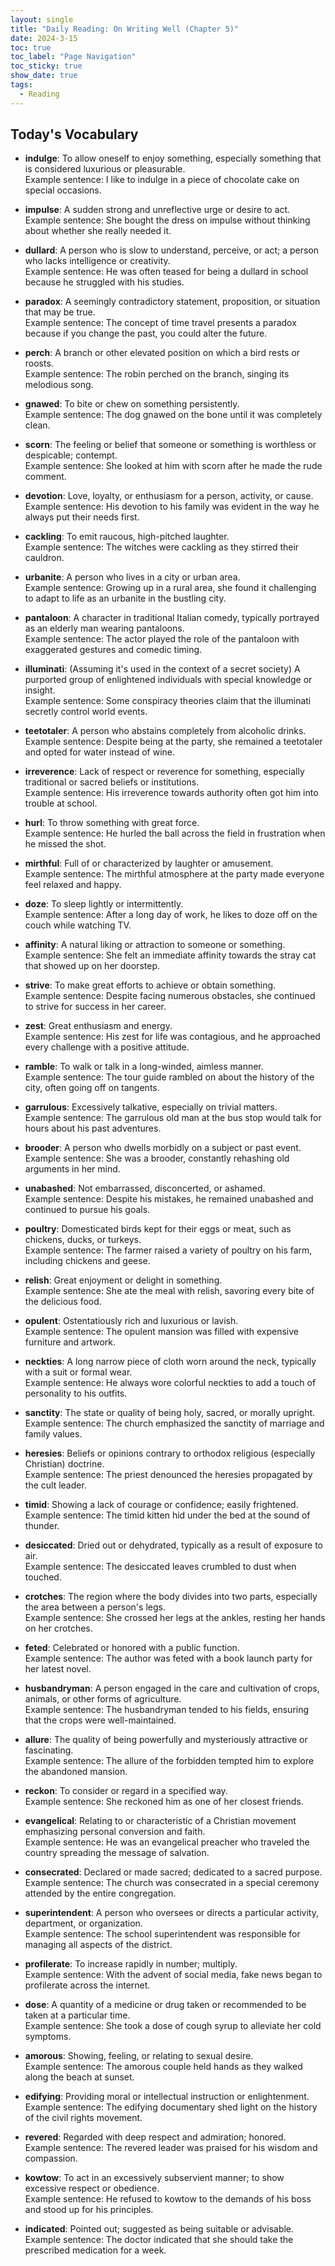 ```yaml
---
layout: single
title: "Daily Reading: On Writing Well (Chapter 5)"
date: 2024-3-15
toc: true
toc_label: "Page Navigation"
toc_sticky: true
show_date: true
tags:
  - Reading
---
```


## Today's Vocabulary

- **indulge**: To allow oneself to enjoy something, especially something that is considered luxurious or pleasurable.  
  Example sentence: I like to indulge in a piece of chocolate cake on special occasions.

- **impulse**: A sudden strong and unreflective urge or desire to act.  
  Example sentence: She bought the dress on impulse without thinking about whether she really needed it.

- **dullard**: A person who is slow to understand, perceive, or act; a person who lacks intelligence or creativity.  
  Example sentence: He was often teased for being a dullard in school because he struggled with his studies.

- **paradox**: A seemingly contradictory statement, proposition, or situation that may be true.  
  Example sentence: The concept of time travel presents a paradox because if you change the past, you could alter the future.

- **perch**: A branch or other elevated position on which a bird rests or roosts.  
  Example sentence: The robin perched on the branch, singing its melodious song.

- **gnawed**: To bite or chew on something persistently.  
  Example sentence: The dog gnawed on the bone until it was completely clean.

- **scorn**: The feeling or belief that someone or something is worthless or despicable; contempt.  
  Example sentence: She looked at him with scorn after he made the rude comment.

- **devotion**: Love, loyalty, or enthusiasm for a person, activity, or cause.  
  Example sentence: His devotion to his family was evident in the way he always put their needs first.

- **cackling**: To emit raucous, high-pitched laughter.  
  Example sentence: The witches were cackling as they stirred their cauldron.

- **urbanite**: A person who lives in a city or urban area.  
  Example sentence: Growing up in a rural area, she found it challenging to adapt to life as an urbanite in the bustling city.

- **pantaloon**: A character in traditional Italian comedy, typically portrayed as an elderly man wearing pantaloons.  
  Example sentence: The actor played the role of the pantaloon with exaggerated gestures and comedic timing.

- **illuminati**: (Assuming it's used in the context of a secret society) A purported group of enlightened individuals with special knowledge or insight.  
  Example sentence: Some conspiracy theories claim that the illuminati secretly control world events.

- **teetotaler**: A person who abstains completely from alcoholic drinks.  
  Example sentence: Despite being at the party, she remained a teetotaler and opted for water instead of wine.

- **irreverence**: Lack of respect or reverence for something, especially traditional or sacred beliefs or institutions.  
  Example sentence: His irreverence towards authority often got him into trouble at school.

- **hurl**: To throw something with great force.  
  Example sentence: He hurled the ball across the field in frustration when he missed the shot.

- **mirthful**: Full of or characterized by laughter or amusement.  
  Example sentence: The mirthful atmosphere at the party made everyone feel relaxed and happy.

- **doze**: To sleep lightly or intermittently.  
  Example sentence: After a long day of work, he likes to doze off on the couch while watching TV.

- **affinity**: A natural liking or attraction to someone or something.  
  Example sentence: She felt an immediate affinity towards the stray cat that showed up on her doorstep.

- **strive**: To make great efforts to achieve or obtain something.  
  Example sentence: Despite facing numerous obstacles, she continued to strive for success in her career.

- **zest**: Great enthusiasm and energy.  
  Example sentence: His zest for life was contagious, and he approached every challenge with a positive attitude.

- **ramble**: To walk or talk in a long-winded, aimless manner.  
  Example sentence: The tour guide rambled on about the history of the city, often going off on tangents.

- **garrulous**: Excessively talkative, especially on trivial matters.  
  Example sentence: The garrulous old man at the bus stop would talk for hours about his past adventures.

- **brooder**: A person who dwells morbidly on a subject or past event.  
  Example sentence: She was a brooder, constantly rehashing old arguments in her mind.

- **unabashed**: Not embarrassed, disconcerted, or ashamed.  
  Example sentence: Despite his mistakes, he remained unabashed and continued to pursue his goals.

- **poultry**: Domesticated birds kept for their eggs or meat, such as chickens, ducks, or turkeys.  
  Example sentence: The farmer raised a variety of poultry on his farm, including chickens and geese.

- **relish**: Great enjoyment or delight in something.  
  Example sentence: She ate the meal with relish, savoring every bite of the delicious food.

- **opulent**: Ostentatiously rich and luxurious or lavish.  
  Example sentence: The opulent mansion was filled with expensive furniture and artwork.

- **neckties**: A long narrow piece of cloth worn around the neck, typically with a suit or formal wear.  
  Example sentence: He always wore colorful neckties to add a touch of personality to his outfits.

- **sanctity**: The state or quality of being holy, sacred, or morally upright.  
  Example sentence: The church emphasized the sanctity of marriage and family values.

- **heresies**: Beliefs or opinions contrary to orthodox religious (especially Christian) doctrine.  
  Example sentence: The priest denounced the heresies propagated by the cult leader.

- **timid**: Showing a lack of courage or confidence; easily frightened.  
  Example sentence: The timid kitten hid under the bed at the sound of thunder.

- **desiccated**: Dried out or dehydrated, typically as a result of exposure to air.  
  Example sentence: The desiccated leaves crumbled to dust when touched.

- **crotches**: The region where the body divides into two parts, especially the area between a person's legs.  
  Example sentence: She crossed her legs at the ankles, resting her hands on her crotches.

- **feted**: Celebrated or honored with a public function.  
  Example sentence: The author was feted with a book launch party for her latest novel.

- **husbandryman**: A person engaged in the care and cultivation of crops, animals, or other forms of agriculture.  
  Example sentence: The husbandryman tended to his fields, ensuring that the crops were well-maintained.

- **allure**: The quality of being powerfully and mysteriously attractive or fascinating.  
  Example sentence: The allure of the forbidden tempted him to explore the abandoned mansion.

- **reckon**: To consider or regard in a specified way.  
  Example sentence: She reckoned him as one of her closest friends.

- **evangelical**: Relating to or characteristic of a Christian movement emphasizing personal conversion and faith.  
  Example sentence: He was an evangelical preacher who traveled the country spreading the message of salvation.

- **consecrated**: Declared or made sacred; dedicated to a sacred purpose.  
  Example sentence: The church was consecrated in a special ceremony attended by the entire congregation.

- **superintendent**: A person who oversees or directs a particular activity, department, or organization.  
  Example sentence: The school superintendent was responsible for managing all aspects of the district.

- **profilerate**: To increase rapidly in number; multiply.  
  Example sentence: With the advent of social media, fake news began to profilerate across the internet.

- **dose**: A quantity of a medicine or drug taken or recommended to be taken at a particular time.  
  Example sentence: She took a dose of cough syrup to alleviate her cold symptoms.

- **amorous**: Showing, feeling, or relating to sexual desire.  
  Example sentence: The amorous couple held hands as they walked along the beach at sunset.

- **edifying**: Providing moral or intellectual instruction or enlightenment.  
  Example sentence: The edifying documentary shed light on the history of the civil rights movement.

- **revered**: Regarded with deep respect and admiration; honored.  
  Example sentence: The revered leader was praised for his wisdom and compassion.

- **kowtow**: To act in an excessively subservient manner; to show excessive respect or obedience.  
  Example sentence: He refused to kowtow to the demands of his boss and stood up for his principles.

- **indicated**: Pointed out; suggested as being suitable or advisable.  
  Example sentence: The doctor indicated that she should take the prescribed medication for a week.
